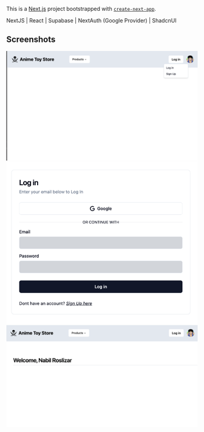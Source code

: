 This is a [Next.js](https://nextjs.org/) project bootstrapped with [`create-next-app`](https://github.com/vercel/next.js/tree/canary/packages/create-next-app).

NextJS |
React |
Supabase |
NextAuth (Google Provider) |
ShadcnUI

## Screenshots

![Simple Navbara](/images/NavbarLoginBefore.png "Before Login")
![Login Page](/images/NavbarLoginLoginPage.png "Login Page")
![Welcome Name after login](/images/NavbarLoginAfter.png "After Login with welcome {name}")
